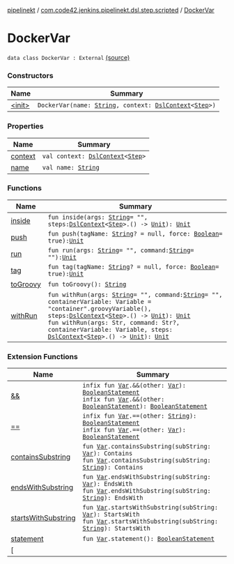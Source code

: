 [pipelinekt](../../index.md) / [com.code42.jenkins.pipelinekt.dsl.step.scripted](../index.md) / [DockerVar](./index.md)

# DockerVar

`data class DockerVar : External` [(source)](https://github.com/code42/pipelinekt/tree/master/dsl/src/main/kotlin/com/code42/jenkins/pipelinekt/dsl/step/scripted/DockerDsl.kt#L13)

### Constructors

| Name | Summary |
|---|---|
| [&lt;init&gt;](-init-.md) | `DockerVar(name: `[`String`](https://kotlinlang.org/api/latest/jvm/stdlib/kotlin/-string/index.html)`, context: `[`DslContext`](../../com.code42.jenkins.pipelinekt.dsl/-dsl-context/index.md)`<`[`Step`](../../com.code42.jenkins.pipelinekt.core.step/-step/index.md)`>)` |

### Properties

| Name | Summary |
|---|---|
| [context](context.md) | `val context: `[`DslContext`](../../com.code42.jenkins.pipelinekt.dsl/-dsl-context/index.md)`<`[`Step`](../../com.code42.jenkins.pipelinekt.core.step/-step/index.md)`>` |
| [name](name.md) | `val name: `[`String`](https://kotlinlang.org/api/latest/jvm/stdlib/kotlin/-string/index.html) |

### Functions

| Name | Summary |
|---|---|
| [inside](inside.md) | `fun inside(args: `[`String`](https://kotlinlang.org/api/latest/jvm/stdlib/kotlin/-string/index.html)` = "", steps: `[`DslContext`](../../com.code42.jenkins.pipelinekt.dsl/-dsl-context/index.md)`<`[`Step`](../../com.code42.jenkins.pipelinekt.core.step/-step/index.md)`>.() -> `[`Unit`](https://kotlinlang.org/api/latest/jvm/stdlib/kotlin/-unit/index.html)`): `[`Unit`](https://kotlinlang.org/api/latest/jvm/stdlib/kotlin/-unit/index.html) |
| [push](push.md) | `fun push(tagName: `[`String`](https://kotlinlang.org/api/latest/jvm/stdlib/kotlin/-string/index.html)`? = null, force: `[`Boolean`](https://kotlinlang.org/api/latest/jvm/stdlib/kotlin/-boolean/index.html)` = true): `[`Unit`](https://kotlinlang.org/api/latest/jvm/stdlib/kotlin/-unit/index.html) |
| [run](run.md) | `fun run(args: `[`String`](https://kotlinlang.org/api/latest/jvm/stdlib/kotlin/-string/index.html)` = "", command: `[`String`](https://kotlinlang.org/api/latest/jvm/stdlib/kotlin/-string/index.html)` = ""): `[`Unit`](https://kotlinlang.org/api/latest/jvm/stdlib/kotlin/-unit/index.html) |
| [tag](tag.md) | `fun tag(tagName: `[`String`](https://kotlinlang.org/api/latest/jvm/stdlib/kotlin/-string/index.html)`? = null, force: `[`Boolean`](https://kotlinlang.org/api/latest/jvm/stdlib/kotlin/-boolean/index.html)` = true): `[`Unit`](https://kotlinlang.org/api/latest/jvm/stdlib/kotlin/-unit/index.html) |
| [toGroovy](to-groovy.md) | `fun toGroovy(): `[`String`](https://kotlinlang.org/api/latest/jvm/stdlib/kotlin/-string/index.html) |
| [withRun](with-run.md) | `fun withRun(args: `[`String`](https://kotlinlang.org/api/latest/jvm/stdlib/kotlin/-string/index.html)` = "", command: `[`String`](https://kotlinlang.org/api/latest/jvm/stdlib/kotlin/-string/index.html)` = "", containerVariable: Variable = "container".groovyVariable(), steps: `[`DslContext`](../../com.code42.jenkins.pipelinekt.dsl/-dsl-context/index.md)`<`[`Step`](../../com.code42.jenkins.pipelinekt.core.step/-step/index.md)`>.() -> `[`Unit`](https://kotlinlang.org/api/latest/jvm/stdlib/kotlin/-unit/index.html)`): `[`Unit`](https://kotlinlang.org/api/latest/jvm/stdlib/kotlin/-unit/index.html)<br>`fun withRun(args: Str, command: Str?, containerVariable: Variable, steps: `[`DslContext`](../../com.code42.jenkins.pipelinekt.dsl/-dsl-context/index.md)`<`[`Step`](../../com.code42.jenkins.pipelinekt.core.step/-step/index.md)`>.() -> `[`Unit`](https://kotlinlang.org/api/latest/jvm/stdlib/kotlin/-unit/index.html)`): `[`Unit`](https://kotlinlang.org/api/latest/jvm/stdlib/kotlin/-unit/index.html) |

### Extension Functions

| Name | Summary |
|---|---|
| [&amp;&amp;](../../com.code42.jenkins.pipelinekt.dsl.step.conditional/&&.md) | `infix fun `[`Var`](../../com.code42.jenkins.pipelinekt.core.vars/-var/index.md)`.&&(other: `[`Var`](../../com.code42.jenkins.pipelinekt.core.vars/-var/index.md)`): `[`BooleanStatement`](../../com.code42.jenkins.pipelinekt.core.conditional/-boolean-statement/index.md)<br>`infix fun `[`Var`](../../com.code42.jenkins.pipelinekt.core.vars/-var/index.md)`.&&(other: `[`BooleanStatement`](../../com.code42.jenkins.pipelinekt.core.conditional/-boolean-statement/index.md)`): `[`BooleanStatement`](../../com.code42.jenkins.pipelinekt.core.conditional/-boolean-statement/index.md) |
| [==](../../com.code42.jenkins.pipelinekt.dsl.step.conditional/==.md) | `infix fun `[`Var`](../../com.code42.jenkins.pipelinekt.core.vars/-var/index.md)`.==(other: `[`String`](https://kotlinlang.org/api/latest/jvm/stdlib/kotlin/-string/index.html)`): `[`BooleanStatement`](../../com.code42.jenkins.pipelinekt.core.conditional/-boolean-statement/index.md)<br>`infix fun `[`Var`](../../com.code42.jenkins.pipelinekt.core.vars/-var/index.md)`.==(other: `[`Var`](../../com.code42.jenkins.pipelinekt.core.vars/-var/index.md)`): `[`BooleanStatement`](../../com.code42.jenkins.pipelinekt.core.conditional/-boolean-statement/index.md) |
| [containsSubstring](../../com.code42.jenkins.pipelinekt.dsl.step.conditional/contains-substring.md) | `fun `[`Var`](../../com.code42.jenkins.pipelinekt.core.vars/-var/index.md)`.containsSubstring(subString: `[`Var`](../../com.code42.jenkins.pipelinekt.core.vars/-var/index.md)`): Contains`<br>`fun `[`Var`](../../com.code42.jenkins.pipelinekt.core.vars/-var/index.md)`.containsSubstring(subString: `[`String`](https://kotlinlang.org/api/latest/jvm/stdlib/kotlin/-string/index.html)`): Contains` |
| [endsWithSubstring](../../com.code42.jenkins.pipelinekt.dsl.step.conditional/ends-with-substring.md) | `fun `[`Var`](../../com.code42.jenkins.pipelinekt.core.vars/-var/index.md)`.endsWithSubstring(subString: `[`Var`](../../com.code42.jenkins.pipelinekt.core.vars/-var/index.md)`): EndsWith`<br>`fun `[`Var`](../../com.code42.jenkins.pipelinekt.core.vars/-var/index.md)`.endsWithSubstring(subString: `[`String`](https://kotlinlang.org/api/latest/jvm/stdlib/kotlin/-string/index.html)`): EndsWith` |
| [startsWithSubstring](../../com.code42.jenkins.pipelinekt.dsl.step.conditional/starts-with-substring.md) | `fun `[`Var`](../../com.code42.jenkins.pipelinekt.core.vars/-var/index.md)`.startsWithSubstring(subString: `[`Var`](../../com.code42.jenkins.pipelinekt.core.vars/-var/index.md)`): StartsWith`<br>`fun `[`Var`](../../com.code42.jenkins.pipelinekt.core.vars/-var/index.md)`.startsWithSubstring(subString: `[`String`](https://kotlinlang.org/api/latest/jvm/stdlib/kotlin/-string/index.html)`): StartsWith` |
| [statement](../../com.code42.jenkins.pipelinekt.dsl.step.conditional/statement.md) | `fun `[`Var`](../../com.code42.jenkins.pipelinekt.core.vars/-var/index.md)`.statement(): `[`BooleanStatement`](../../com.code42.jenkins.pipelinekt.core.conditional/-boolean-statement/index.md) |
| [||](../../com.code42.jenkins.pipelinekt.dsl.step.conditional/||.md) | `infix fun `[`Var`](../../com.code42.jenkins.pipelinekt.core.vars/-var/index.md)`.||(other: `[`Var`](../../com.code42.jenkins.pipelinekt.core.vars/-var/index.md)`): `[`BooleanStatement`](../../com.code42.jenkins.pipelinekt.core.conditional/-boolean-statement/index.md)<br>`infix fun `[`Var`](../../com.code42.jenkins.pipelinekt.core.vars/-var/index.md)`.||(other: `[`BooleanStatement`](../../com.code42.jenkins.pipelinekt.core.conditional/-boolean-statement/index.md)`): `[`BooleanStatement`](../../com.code42.jenkins.pipelinekt.core.conditional/-boolean-statement/index.md) |
